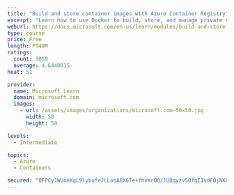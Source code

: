 ```yaml
---
title: "Build and store container images with Azure Container Registry"
excerpt: "Learn how to use Docker to build, store, and manage private container images with the Azure Container Registry."
webUrl: https://docs.microsoft.com/en-us/learn/modules/build-and-store-container-images/
type: course
price: Free
length: PT49M
ratings:
  count: 3059
  average: 4.6440015
heat: 51

provider:
  name: Microsoft Learn
  domain: microsoft.com
  images:
    - url: /assets/images/organizations/microsoft.com-50x50.jpg
      width: 50
      height: 50

levels:
  - Intermediate

topics:
  - Azure
  - Containers

secured: "OFPCy1WUoeKqL9lybufeJLLooA8X6Te+fhvKrQQ/lUOqyzvS0fqIIvdFQjNKH5EiuCADPypOGOGNpEL+KYSFPVtIrONwHDMNQOCoZCP4PSQHrTcmfLJ2TkpaoKKubO7Bc0J3WAy0BRmEyPvUaqbrS6nQjUCXgQN4r7PLB6XN3xmxttaRxOQVBBcDNo3kHgIP9Lg/CBg23riWPISakrFOBXNTyceIlGRj/H7GjN9NC8Fy+VXh3nBkxv2y2enypcjEVorpZumcQ8TuswliMrY8WDNEPPuMKiOdCuCuk7xaOsotUK4gAy3kTk3XVwcE036IQQcN7qmW9FC0r5P+WDkFg73mL12sU0KIc6hJE4PQJ+TgZ3+mnkbPerVX7UliZS3OPmohhq2ihbYdgn13iIYxCHni9Pnzu7kyL5a2W8Kw+eI=;G+fX/2+p0qQ9WBGy6o9QoA=="
---
```


